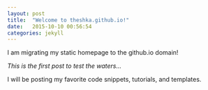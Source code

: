 ```yaml
---
layout: post
title:  "Welcome to theshka.github.io!"
date:   2015-10-10 00:56:54
categories: jekyll
---
```


I am migrating my static homepage to the github.io domain!

*This is the first post to test the waters...*

I will be posting my favorite code snippets, tutorials, and templates.
